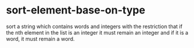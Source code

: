 # sort-element-base-on-type
 sort a string which contains words and integers with the restriction that if the nth element in the list is an integer it must remain an integer and if it is a word, it must remain a word.
